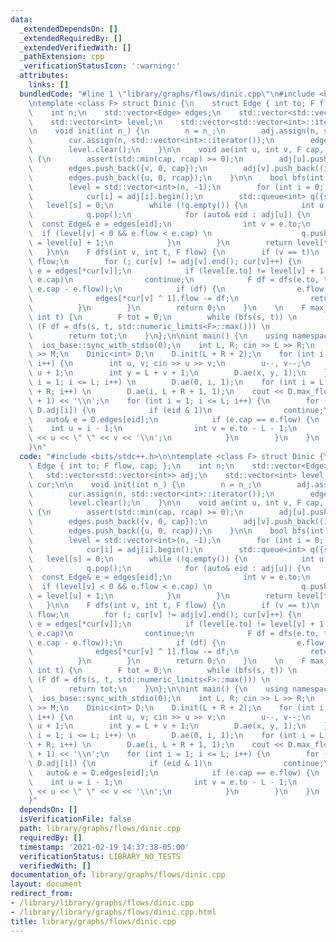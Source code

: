 ```yaml
---
data:
  _extendedDependsOn: []
  _extendedRequiredBy: []
  _extendedVerifiedWith: []
  _pathExtension: cpp
  _verificationStatusIcon: ':warning:'
  attributes:
    links: []
  bundledCode: "#line 1 \"library/graphs/flows/dinic.cpp\"\n#include <bits/stdc++.h>\n\
    \ntemplate <class F> struct Dinic {\n    struct Edge { int to; F flow, cap; };\n\
    \    int n;\n    std::vector<Edge> edges;\n    std::vector<std::vector<int>> adj;\n\
    \    std::vector<int> level;\n    std::vector<std::vector<int>::iterator> cur;\n\
    \n    void init(int n_) {\n        n = n_;\n        adj.assign(n, std::vector<int>());\n\
    \        cur.assign(n, std::vector<int>::iterator());\n        edges.clear();\n\
    \        level.clear();\n    }\n\n    void ae(int u, int v, F cap, F rcap = 0)\
    \ {\n        assert(std::min(cap, rcap) >= 0);\n        adj[u].push_back((int)edges.size());\n\
    \        edges.push_back({v, 0, cap});\n        adj[v].push_back((int)edges.size());\n\
    \        edges.push_back({u, 0, rcap});\n    }\n\n    bool bfs(int s, int t) {\n\
    \        level = std::vector<int>(n, -1);\n        for (int i = 0; i < n; i++)\n\
    \            cur[i] = adj[i].begin();\n        std::queue<int> q({s});\n     \
    \   level[s] = 0;\n        while (!q.empty()) {\n            int u = q.front();\n\
    \            q.pop();\n            for (auto& eid : adj[u]) {\n              \
    \  const Edge& e = edges[eid];\n                int v = e.to;\n              \
    \  if (level[v] < 0 && e.flow < e.cap) \n                    q.push(v), level[v]\
    \ = level[u] + 1;\n            }\n        }\n        return level[t] >= 0;\n \
    \   }\n\n    F dfs(int v, int t, F flow) {\n        if (v == t)\n            return\
    \ flow;\n        for (; cur[v] != adj[v].end(); cur[v]++) {\n            Edge&\
    \ e = edges[*cur[v]];\n            if (level[e.to] != level[v] + 1 || e.flow ==\
    \ e.cap)\n                continue;\n            F df = dfs(e.to, t, std::min(flow,\
    \ e.cap - e.flow));\n            if (df) {\n                e.flow += df;\n  \
    \              edges[*cur[v] ^ 1].flow -= df;\n                return df;\n  \
    \          }\n        }\n        return 0;\n    }\n    \n    F max_flow(int s,\
    \ int t) {\n        F tot = 0;\n        while (bfs(s, t)) \n            while\
    \ (F df = dfs(s, t, std::numeric_limits<F>::max())) \n                tot += df;\n\
    \        return tot;\n    }\n};\n\nint main() {\n    using namespace std;\n  \
    \  ios_base::sync_with_stdio(0);\n    int L, R; cin >> L >> R;\n    int M; cin\
    \ >> M;\n    Dinic<int> D;\n    D.init(L + R + 2);\n    for (int i = 0; i < M;\
    \ i++) {\n        int u, v; cin >> u >> v;\n        u--, v--;\n        int x =\
    \ u + 1;\n        int y = L + v + 1;\n        D.ae(x, y, 1);\n    }\n    for (int\
    \ i = 1; i <= L; i++) \n        D.ae(0, i, 1);\n    for (int i = L + 1; i <= L\
    \ + R; i++) \n        D.ae(i, L + R + 1, 1);\n    cout << D.max_flow(0, L + R\
    \ + 1) << '\\n';\n    for (int i = 1; i <= L; i++) {\n        for (auto& eid :\
    \ D.adj[i]) {\n            if (eid & 1)\n                continue;\n         \
    \   auto& e = D.edges[eid];\n            if (e.cap == e.flow) {\n            \
    \    int u = i - 1;\n                int v = e.to - L - 1;\n                cout\
    \ << u << \" \" << v << '\\n';\n            }\n        }\n    }\n    return 0;\n\
    }\n"
  code: "#include <bits/stdc++.h>\n\ntemplate <class F> struct Dinic {\n    struct\
    \ Edge { int to; F flow, cap; };\n    int n;\n    std::vector<Edge> edges;\n \
    \   std::vector<std::vector<int>> adj;\n    std::vector<int> level;\n    std::vector<std::vector<int>::iterator>\
    \ cur;\n\n    void init(int n_) {\n        n = n_;\n        adj.assign(n, std::vector<int>());\n\
    \        cur.assign(n, std::vector<int>::iterator());\n        edges.clear();\n\
    \        level.clear();\n    }\n\n    void ae(int u, int v, F cap, F rcap = 0)\
    \ {\n        assert(std::min(cap, rcap) >= 0);\n        adj[u].push_back((int)edges.size());\n\
    \        edges.push_back({v, 0, cap});\n        adj[v].push_back((int)edges.size());\n\
    \        edges.push_back({u, 0, rcap});\n    }\n\n    bool bfs(int s, int t) {\n\
    \        level = std::vector<int>(n, -1);\n        for (int i = 0; i < n; i++)\n\
    \            cur[i] = adj[i].begin();\n        std::queue<int> q({s});\n     \
    \   level[s] = 0;\n        while (!q.empty()) {\n            int u = q.front();\n\
    \            q.pop();\n            for (auto& eid : adj[u]) {\n              \
    \  const Edge& e = edges[eid];\n                int v = e.to;\n              \
    \  if (level[v] < 0 && e.flow < e.cap) \n                    q.push(v), level[v]\
    \ = level[u] + 1;\n            }\n        }\n        return level[t] >= 0;\n \
    \   }\n\n    F dfs(int v, int t, F flow) {\n        if (v == t)\n            return\
    \ flow;\n        for (; cur[v] != adj[v].end(); cur[v]++) {\n            Edge&\
    \ e = edges[*cur[v]];\n            if (level[e.to] != level[v] + 1 || e.flow ==\
    \ e.cap)\n                continue;\n            F df = dfs(e.to, t, std::min(flow,\
    \ e.cap - e.flow));\n            if (df) {\n                e.flow += df;\n  \
    \              edges[*cur[v] ^ 1].flow -= df;\n                return df;\n  \
    \          }\n        }\n        return 0;\n    }\n    \n    F max_flow(int s,\
    \ int t) {\n        F tot = 0;\n        while (bfs(s, t)) \n            while\
    \ (F df = dfs(s, t, std::numeric_limits<F>::max())) \n                tot += df;\n\
    \        return tot;\n    }\n};\n\nint main() {\n    using namespace std;\n  \
    \  ios_base::sync_with_stdio(0);\n    int L, R; cin >> L >> R;\n    int M; cin\
    \ >> M;\n    Dinic<int> D;\n    D.init(L + R + 2);\n    for (int i = 0; i < M;\
    \ i++) {\n        int u, v; cin >> u >> v;\n        u--, v--;\n        int x =\
    \ u + 1;\n        int y = L + v + 1;\n        D.ae(x, y, 1);\n    }\n    for (int\
    \ i = 1; i <= L; i++) \n        D.ae(0, i, 1);\n    for (int i = L + 1; i <= L\
    \ + R; i++) \n        D.ae(i, L + R + 1, 1);\n    cout << D.max_flow(0, L + R\
    \ + 1) << '\\n';\n    for (int i = 1; i <= L; i++) {\n        for (auto& eid :\
    \ D.adj[i]) {\n            if (eid & 1)\n                continue;\n         \
    \   auto& e = D.edges[eid];\n            if (e.cap == e.flow) {\n            \
    \    int u = i - 1;\n                int v = e.to - L - 1;\n                cout\
    \ << u << \" \" << v << '\\n';\n            }\n        }\n    }\n    return 0;\n\
    }"
  dependsOn: []
  isVerificationFile: false
  path: library/graphs/flows/dinic.cpp
  requiredBy: []
  timestamp: '2021-02-19 14:37:38-05:00'
  verificationStatus: LIBRARY_NO_TESTS
  verifiedWith: []
documentation_of: library/graphs/flows/dinic.cpp
layout: document
redirect_from:
- /library/library/graphs/flows/dinic.cpp
- /library/library/graphs/flows/dinic.cpp.html
title: library/graphs/flows/dinic.cpp
---
```

